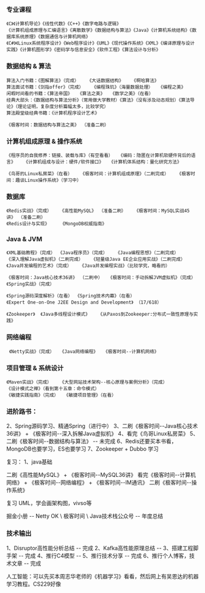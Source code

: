 ### 专业课程
    《C》《计算机导论》《线性代数》《C++》《数字电路与逻辑》
    《计算机组成原理与汇编语言》《离散数学》《数据结构与算法》《Java》《计算机系统结构》《数据库系统原理》《数据通信与计算机网络》
    《C#》《Linux系统程序设计》《Web程序设计》《UML》《现代操作系统》《XML》《编译原理与设计实践》《计算机图形学》《密码学与信息安全》《软件工程》《算法设计与分析》

### 数据结构 & 算法
    算法入门书籍：《图解算法》（完成）   《大话数据结构》   《啊哈算法》
    算法面试书籍：《剑指offer》（完成）   《编程珠玑》（海量数据处理）  《编程之美》
    闲暇时间看的书籍：《算法帝国》  《算法之美》  《数学之美》（在看）
    经典大部头：《数据结构与算法分析》（常用做大学教材）《算法》（没有涉及动态规划）《算法导论》（理论证明，复杂度分析篇幅太多，比较学究）
    算法殿堂级经典书籍：《计算机程序设计艺术》
    
    《极客时间：数据结构与算法之美》 （准备二刷）

### 计算机组成原理 & 操作系统
    《程序员的自我修养：链接、装载与库》（有空看看）  《编码：隐匿在计算机软硬件背后的语言》   《计算机组成与设计：硬件/软件接口》  《计算机体系结构：量化研究方法》
    
    《鸟哥的Linux私房菜》（在看）   《极客时间：计算机组成原理》（二刷完成）   《极客时间：趣谈Linux操作系统》（学习中）

### 数据库
    《Redis实战》（完成）   《高性能MySQL》 （准备二刷）   《极客时间：MySQL实战45讲》 （准备二刷）
    《Redis设计与实现》    《MongoDB权威指南》 

### Java & JVM
    《XML基础教程》（完成） 《Java程序员》（完成）   《Java编程思想》（二刷完成）   
    《深入理解Java虚拟机》（二刷完成）   《轻量级Java EE企业应用实战》（二刷完成） 
    《Java并发编程的艺术》（完成）   《Java并发编程实战》（比较学究，略看的）
    
    《极客时间：Java核心技术36讲》 （二刷中）  《极客时间：手动拆解JVM虚拟机》（完成）
    《Spring实战》（完成）
    
    《Spring源码深度解析》（在看） 《Spring技术内幕》（在看）    
    《Expert One-on-One J2EE Design and Development》 （17/618）
    
    《Zookeeper》  《Java多线程设计模式》   《从Paxos到Zookeeper:分布式一致性原理与实践》
    
### 网络编程
     《Netty实战》（完成）  《Java网络编程》  《极客时间--计算机网络》

### 项目管理 & 系统设计
    《Maven实战》（完成）   《大型网站技术架构--核心原理与案例分析》（完成）
    《设计模式之禅》（看到第十五章：命令模式）
    《敏捷实践指南》（完成）  《敏捷项目管理》（在看）



### 进阶路书：
2、Spring源码学习、精通Spring（进行中）
3、二刷《极客时间--Java核心技术36讲》 + 《极客时间--深入拆解Java虚拟机》
4、看完《鸟哥Linux私房菜》
5、二刷《极客时间--数据结构与算法》 -- 未完成
6、Redis还要买本书看，MongoDB也要学习，ES也要学习
7、Zookeeper + Dubbo 学习

复习：
1、java基础


二刷《高性能MySQL》 + 《极客时间--MySQL36讲》
看完《极客时间--计算机网络》 + 《极客时间--网络编程》 + 《极客时间--IM通讯》
二刷《极客时间--操作系统》


复习 UML，学会画架构图，vivso等

掘金小册 -- Netty OK  \  极客时间  \  Java技术栈公众号 -- 年度总结

### 技术输出
1、Disruptor高性能分析总结 -- 完成
2、Kafka高性能原理总结 --
3、搭建工程脚手架 -- 完成
4、推行C4模型 --
5、推行技术分享 -- 完成
6、推行个人博客，技术文章 -- 完成

人工智能：可以先买本周志华老师的《机器学习》看看，然后网上有吴恩达的机器学习教程。CS229好像



